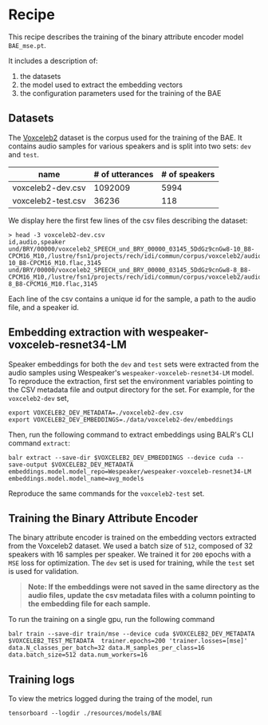 # Recipe

This recipe describes the training of the binary attribute encoder model `BAE_mse.pt`.

It includes a description of:

1. the datasets
2. the model used to extract the embedding vectors
3. the configuration parameters used for the training of the BAE

## Datasets

The [Voxceleb2](https://www.robots.ox.ac.uk/~vgg/data/voxceleb/vox2.html) dataset is the corpus used for the training of the BAE. It contains audio samples for various speakers and is split into two sets: `dev` and `test`.

| **name**           | **# of utterances** | **# of speakers** |
| ------------------ | ------------------- | ----------------- |
| voxceleb2-dev.csv  | 1092009             | 5994              |
| voxceleb2-test.csv | 36236               | 118               |

We display here the first few lines of the csv files describing the dataset:

```shell
> head -3 voxceleb2-dev.csv
id,audio,speaker
und/BRY/00000/voxceleb2_SPEECH_und_BRY_00000_03145_5DdGz9cnGw8-10_B8-CPCM16_M10,/lustre/fsn1/projects/rech/idi/commun/corpus/voxceleb2/audio/und/BRY/00000/voxceleb2_SPEECH_und_BRY_00000_03145_5DdGz9cnGw8-10_B8-CPCM16_M10.flac,3145
und/BRY/00000/voxceleb2_SPEECH_und_BRY_00000_03145_5DdGz9cnGw8-8_B8-CPCM16_M10,/lustre/fsn1/projects/rech/idi/commun/corpus/voxceleb2/audio/und/BRY/00000/voxceleb2_SPEECH_und_BRY_00000_03145_5DdGz9cnGw8-8_B8-CPCM16_M10.flac,3145
```

Each line of the csv contains a unique id for the sample, a path to the audio file, and a speaker id.

## Embedding extraction with wespeaker-voxceleb-resnet34-LM

Speaker embeddings for both the `dev` and `test` sets were extracted from the audio samples using Wespeaker's `wespeaker-voxceleb-resnet34-LM` model. To reproduce the extraction, first set the environment variables pointing to the CSV metadata file and output directory for the set. For example, for the `voxceleb2-dev` set,

```shell
export VOXCELEB2_DEV_METADATA=./voxceleb2-dev.csv
export VOXCELEB2_DEV_EMBEDDINGS=./data/voxceleb2-dev/embeddings
```

Then, run the following command to extract embeddings using BALR's CLI command `extract`:

```shell
balr extract --save-dir $VOXCELEB2_DEV_EMBEDDINGS --device cuda --save-output $VOXCELEB2_DEV_METADATA embeddings.model.model_repo=Wespeaker/wespeaker-voxceleb-resnet34-LM embeddings.model.model_name=avg_models
```

Reproduce the same commands for the `voxceleb2-test` set.

## Training the Binary Attribute Encoder

The binary attribute encoder is trained on the embedding vectors extracted from the Voxceleb2 dataset. We used a batch size of `512`, composed of 32 speakers with 16 samples per speaker. We trained it for `200` epochs with a `MSE` loss for optimization. The `dev` set is used for training, while the `test` set is used for validation.

> **Note: If the embeddings were not saved in the same directory as the audio files, update the csv metadata files with a column pointing to the embedding file for each sample.**

To run the training on a single gpu, run the following command

```shell
balr train --save-dir train/mse --device cuda $VOXCELEB2_DEV_METADATA $VOXCELEB2_TEST_METADATA  trainer.epochs=200 'trainer.losses=[mse]' data.N_classes_per_batch=32 data.M_samples_per_class=16 data.batch_size=512 data.num_workers=16
```

## Training logs

To view the metrics logged during the traing of the model, run

```shell
tensorboard --logdir ./resources/models/BAE
```
